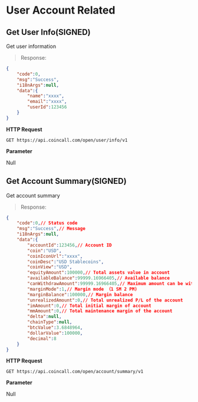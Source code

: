 # User Account Related

## Get User Info(SIGNED)

Get user information

> Response:

```json
{
    "code":0,
    "msg":"Success",
    "i18nArgs":null,
    "data":{
        "name":"xxxx",
        "email":"xxxx",
        "userId":123456
    }
}
```

**HTTP Request**

`GET https://api.coincall.com/open/user/info/v1`

**Parameter**

Null


## Get Account Summary(SIGNED)

Get account summary

> Response:

```json
{
    "code":0,// Status code
    "msg":"Success",// Message
    "i18nArgs":null,
    "data":{
        "accountId":123456,// Account ID
        "coin":"USD",
        "coinIconUrl":"xxxx",
        "coinDesc":"USD Stablecoins",
        "coinView":"USD",
        "equityAmount":100000,// Total assets value in account
        "availableBalance":99999.16966405,// Available balance
        "canWithdrawAmount":99999.16966405,// Maximum amount can be withdrawn
        "marginMode":1,// Margin mode （1 SM 2 PM)
        "marginBalance":100000,// Margin balance
        "unrealizedAmount":0,// Total unrealized P/L of the account
        "imAmount":0,// Total initial margin of account
        "mmAmount":0,// Total maintenance margin of the account
        "delta":null,
        "chainType":null,
        "btcValue":3.6848964,
        "dollarValue":100000,
        "decimal":8
    }
}

```

**HTTP Request**

`GET https://api.coincall.com/open/account/summary/v1`

**Parameter**

Null

<!-- ## Switch Margin Mode -->
